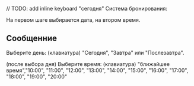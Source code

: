 // TODO: add inline keyboard "сегодня"
Система бронирования:

На первом шаге выбирается дата, на втором время. 

## Сообщенние
Выберите день: 
(клавиатура) "Сегодня", "Завтра" или "Послезавтра".

(после выбора дня)
Выберите время:
(клавиатура) "ближайшее время","10:00", "11:00", "12:00", "13:00", "14:00", "15:00", "16:00", "17:00", "18:00", "19:00", "20:00"


